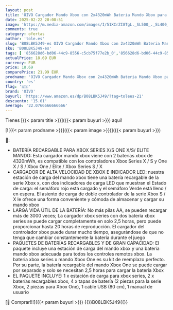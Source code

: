 ```yaml
---
layout: post
title: 'OIVO Cargador Mando Xbox con 2x4320mWh Bateria Mando Xbox para Xbox One/Series X/S  Bateria Mando Xbox Series X para Mando Xbox Series X/S/One  Negro'
date: 2025-02-22 20:08:51
image: 'https://m.media-amazon.com/images/I/51XCrZI8TgL._SL500_._SL400_.jpg'
comments: true
category: ofertas
author: 'tole.es'
slug: 'B08LBK5J49-es OIVO Cargador Mando Xbox con 2x4320mWh Bateria Mando Xbox...'
sku: 'B08LBK5J49-es'
tags: [ '856628d6-bd06-44c9-8556-c5cb75f77e2b_0','856628d6-bd06-44c9-8556-c5cb75f77e2b_8201','Accesorios para PS4, Xbox One y Nintendo Switch','Accesorios para Xbox One','Accesorios para Xbox Series X y S','Arborist Merchandising Root','Baterías y cargadores para Xbox One','Baterías y cargadores para Xbox Series X y S','Cargadores para Xbox One','Cargadores para Xbox Series X y S','Hardware y juegos para Xbox One','Hardware y juegos para Xbox Series X y S','Self Service','Special Features Stores','Videojuegos','oivo','xbox','🇪🇸', ]
actualPrice: 18.69 EUR
currency: EUR
price: 18.69
comparePrice: 21.99 EUR
prodname: 'OIVO Cargador Mando Xbox con 2x4320mWh Bateria Mando Xbox para Xbox One/Series X/S  Bateria Mando Xbox Series X para Mando Xbox Series X/S/One  Negro'
country: 'es'
flag: '🇪🇸'
brand: 'OIVO'
buyurl: 'https://www.amazon.es/dp/B08LBK5J49/?tag=tolees-21'
descuento: '15.01'
average: '22.0766666666666'
---
```


Tienes [{{< param title >}}]({{< param buyurl >}}) aqui!

[![{{< param prodname >}}]({{< param image >}})]({{< param buyurl >}})

🔎:

- BATERÍA RECARGABLE PARA XBOX SERIES X/S ONE X/S/ ELITE MANDO: Esta cargador mando xbox viene con 2 baterías xbox de 4320mWh, es compatible con los controladores Xbox Series X / S y One X / S / Xbox One / Elite / Xbox Series S / X
- CARGADOR DE ALTA VELOCIDAD DE XBOX E INDICADOR LED: nuestra estación de carga del mando xbox tiene una batería recargable de la serie Xbox x, con dos indicadores de carga LED que muestran el Estado de carga: el semáforo rojo está cargado y el semáforo Verde está lleno / en espera. El asiento de carga de doble controlador de la serie Xbox S / X le ofrece una forma conveniente y cómoda de almacenar y cargar su mando xbox
- LARGA VIDA ÚTIL DE LA BATERÍA: No más pilas AA, se pueden recargar más de 3000 veces; La cargador xbox series con dos batería xbox series se puede cargar completamente en solo 2,5 horas, pero puede proporcionar hasta 20 horas de reproducción. El cargador del controlador xbox puede durar mucho tiempo, asegurándose de que no tenga que cambiar constantemente la batería durante el juego
- PAQUETES DE BATERÍAS RECARGABLES Y DE GRAN CAPACIDAD: El paquete incluye una estación de carga del mando xbox y una bateria mando xbox adecuada para todos los controles remotos xbox. La bateria xbox series x mando Xbox One es su kit de reemplazo perfecto. Por su parte, la batería recargable del mando Xbox One se puede cargar por separado y solo se necesitan 2,5 horas para cargar la batería Xbox
- EL PAQUETE INCLUYE: 1 x estación de carga para xbox series, 2 x baterías recargables xbox, 4 x tapas de batería (2 piezas para la serie Xbox, 2 piezas para Xbox One), 1 cable USB (80 cm), 1 manual de usuario

[🛒 Comprar!!!]({{< param buyurl >}})
{{<world>}}B08LBK5J49{{</world>}}
